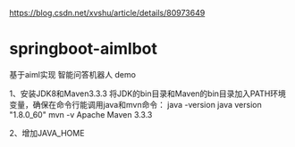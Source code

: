 https://blog.csdn.net/xvshu/article/details/80973649

# springboot-aimlbot
基于aiml实现  智能问答机器人   demo

1、安装JDK8和Maven3.3.3
    将JDK的bin目录和Maven的bin目录加入PATH环境变量，确保在命令行能调用java和mvn命令：
    java -version
        java version "1.8.0_60"
    mvn -v
        Apache Maven 3.3.3
        
        
2、增加JAVA_HOME
